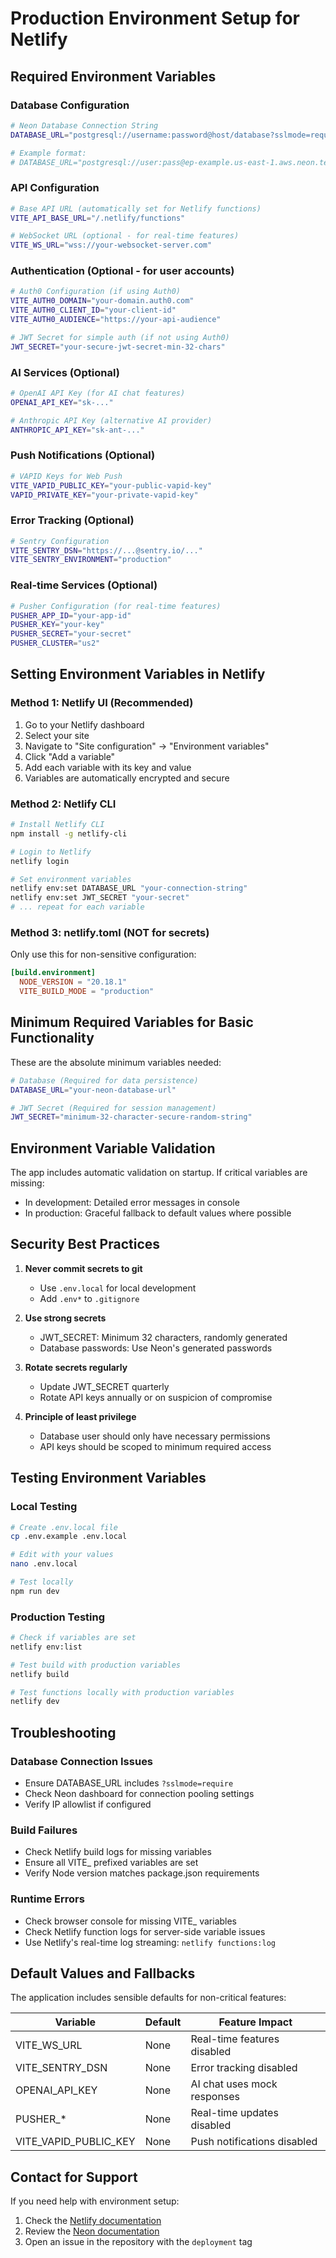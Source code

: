 # Production Environment Setup for Netlify

## Required Environment Variables

### Database Configuration
```bash
# Neon Database Connection String
DATABASE_URL="postgresql://username:password@host/database?sslmode=require"

# Example format:
# DATABASE_URL="postgresql://user:pass@ep-example.us-east-1.aws.neon.tech/neondb?sslmode=require"
```

### API Configuration
```bash
# Base API URL (automatically set for Netlify functions)
VITE_API_BASE_URL="/.netlify/functions"

# WebSocket URL (optional - for real-time features)
VITE_WS_URL="wss://your-websocket-server.com"
```

### Authentication (Optional - for user accounts)
```bash
# Auth0 Configuration (if using Auth0)
VITE_AUTH0_DOMAIN="your-domain.auth0.com"
VITE_AUTH0_CLIENT_ID="your-client-id"
VITE_AUTH0_AUDIENCE="https://your-api-audience"

# JWT Secret for simple auth (if not using Auth0)
JWT_SECRET="your-secure-jwt-secret-min-32-chars"
```

### AI Services (Optional)
```bash
# OpenAI API Key (for AI chat features)
OPENAI_API_KEY="sk-..."

# Anthropic API Key (alternative AI provider)
ANTHROPIC_API_KEY="sk-ant-..."
```

### Push Notifications (Optional)
```bash
# VAPID Keys for Web Push
VITE_VAPID_PUBLIC_KEY="your-public-vapid-key"
VAPID_PRIVATE_KEY="your-private-vapid-key"
```

### Error Tracking (Optional)
```bash
# Sentry Configuration
VITE_SENTRY_DSN="https://...@sentry.io/..."
VITE_SENTRY_ENVIRONMENT="production"
```

### Real-time Services (Optional)
```bash
# Pusher Configuration (for real-time features)
PUSHER_APP_ID="your-app-id"
PUSHER_KEY="your-key"
PUSHER_SECRET="your-secret"
PUSHER_CLUSTER="us2"
```

## Setting Environment Variables in Netlify

### Method 1: Netlify UI (Recommended)
1. Go to your Netlify dashboard
2. Select your site
3. Navigate to "Site configuration" → "Environment variables"
4. Click "Add a variable"
5. Add each variable with its key and value
6. Variables are automatically encrypted and secure

### Method 2: Netlify CLI
```bash
# Install Netlify CLI
npm install -g netlify-cli

# Login to Netlify
netlify login

# Set environment variables
netlify env:set DATABASE_URL "your-connection-string"
netlify env:set JWT_SECRET "your-secret"
# ... repeat for each variable
```

### Method 3: netlify.toml (NOT for secrets)
Only use this for non-sensitive configuration:
```toml
[build.environment]
  NODE_VERSION = "20.18.1"
  VITE_BUILD_MODE = "production"
```

## Minimum Required Variables for Basic Functionality

These are the absolute minimum variables needed:

```bash
# Database (Required for data persistence)
DATABASE_URL="your-neon-database-url"

# JWT Secret (Required for session management)
JWT_SECRET="minimum-32-character-secure-random-string"
```

## Environment Variable Validation

The app includes automatic validation on startup. If critical variables are missing:
- In development: Detailed error messages in console
- In production: Graceful fallback to default values where possible

## Security Best Practices

1. **Never commit secrets to git**
   - Use `.env.local` for local development
   - Add `.env*` to `.gitignore`

2. **Use strong secrets**
   - JWT_SECRET: Minimum 32 characters, randomly generated
   - Database passwords: Use Neon's generated passwords

3. **Rotate secrets regularly**
   - Update JWT_SECRET quarterly
   - Rotate API keys annually or on suspicion of compromise

4. **Principle of least privilege**
   - Database user should only have necessary permissions
   - API keys should be scoped to minimum required access

## Testing Environment Variables

### Local Testing
```bash
# Create .env.local file
cp .env.example .env.local

# Edit with your values
nano .env.local

# Test locally
npm run dev
```

### Production Testing
```bash
# Check if variables are set
netlify env:list

# Test build with production variables
netlify build

# Test functions locally with production variables
netlify dev
```

## Troubleshooting

### Database Connection Issues
- Ensure DATABASE_URL includes `?sslmode=require`
- Check Neon dashboard for connection pooling settings
- Verify IP allowlist if configured

### Build Failures
- Check Netlify build logs for missing variables
- Ensure all VITE_ prefixed variables are set
- Verify Node version matches package.json requirements

### Runtime Errors
- Check browser console for missing VITE_ variables
- Check Netlify function logs for server-side variable issues
- Use Netlify's real-time log streaming: `netlify functions:log`

## Default Values and Fallbacks

The application includes sensible defaults for non-critical features:

| Variable | Default | Feature Impact |
|----------|---------|----------------|
| VITE_WS_URL | None | Real-time features disabled |
| VITE_SENTRY_DSN | None | Error tracking disabled |
| OPENAI_API_KEY | None | AI chat uses mock responses |
| PUSHER_* | None | Real-time updates disabled |
| VITE_VAPID_PUBLIC_KEY | None | Push notifications disabled |

## Contact for Support

If you need help with environment setup:
1. Check the [Netlify documentation](https://docs.netlify.com/environment-variables/overview/)
2. Review the [Neon documentation](https://neon.tech/docs/connect/connect-from-any-app)
3. Open an issue in the repository with the `deployment` tag